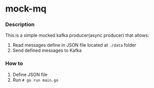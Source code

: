 # mock-mq

### Description
This is a simple mocked kafka producer(async producer) that allows:
1. Read messages define in JSON file located at `./data` folder
2. Send defined messages to Kafka
### How to
1. Define JSON file
2. Run `# go run main.go`
